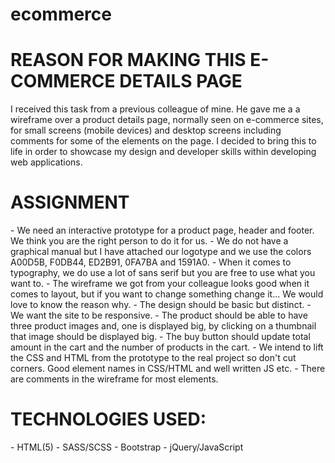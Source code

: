 # ecommerce



<h1>REASON FOR MAKING THIS E-COMMERCE DETAILS PAGE</h1>
<p>I received this task from a previous colleague of mine. He gave me a a wireframe over a product details page, normally seen on e-commerce sites, for small screens (mobile devices) and desktop screens including comments for some of the elements on the page. I decided to bring this to life in order to showcase my design and developer skills within developing web applications.</p>


<h1>ASSIGNMENT</h1>
<p>
- We need an interactive prototype for a product page, header and footer. We think you are the right person to do it for us.
- We do not have a graphical manual but I have attached our logotype and we use the colors A00D5B, F0DB44, ED2B91, 0FA7BA and 1591A0.
- When it comes to typography, we do use a lot of sans serif but you are free to use what you want to.
- The wireframe we got from your colleague looks good when it comes to layout, but if you want to change something change it... We would love to know the reason why.
- The design should be basic but distinct.
- We want the site to be responsive. 
- The product should be able to have three product images and, one is displayed big, by clicking on a thumbnail that image should be displayed big.
- The buy button should update total amount in the cart and the number of products in the cart.
- We intend to lift the CSS and HTML from the prototype to the real project so don't cut corners. Good element names in CSS/HTML and well written JS etc.
- There are comments in the wireframe for most elements.
</p>



<h1>TECHNOLOGIES USED:</h1>
<p>
- HTML(5)
- SASS/SCSS
- Bootstrap
- jQuery/JavaScript
</p>